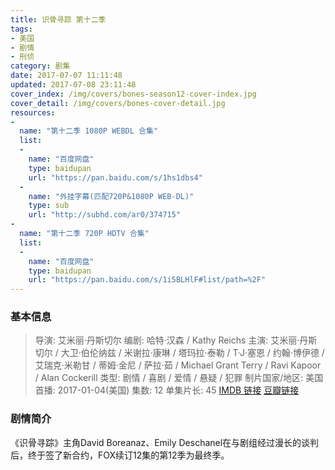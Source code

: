 ```yaml
---
title: 识骨寻踪 第十二季
tags:
- 美国
- 剧情
- 刑侦
category: 剧集
date: 2017-07-07 11:11:48
updated: 2017-07-08 23:11:48
cover_index: /img/covers/bones-season12-cover-index.jpg
cover_detail: /img/covers/bones-cover-detail.jpg
resources:
-
  name: "第十二季 1080P WEBDL 合集"
  list:
  -
    name: "百度网盘"
    type: baidupan
    url: "https://pan.baidu.com/s/1hs1dbs4"
  -
    name: "外挂字幕(匹配720P&1080P WEB-DL)"
    type: sub
    url: "http://subhd.com/ar0/374715"
-
  name: "第十二季 720P HDTV 合集"
  list:
  -
    name: "百度网盘"
    type: baidupan
    url: "https://pan.baidu.com/s/1i5BLHlF#list/path=%2F"
---
```


### 基本信息

>导演: 艾米丽·丹斯切尔
编剧: 哈特·汉森 / Kathy Reichs
主演: 艾米丽·丹斯切尔 / 大卫·伯伦纳兹 / 米谢拉·康琳 / 塔玛拉·泰勒 / T·J·塞恩 / 约翰·博伊德 / 艾瑞克·米勒甘 / 蒂姆·金尼 / 萨拉·茹 / Michael Grant Terry / Ravi Kapoor / Alan Cockerill
类型: 剧情 / 喜剧 / 爱情 / 悬疑 / 犯罪
制片国家/地区: 美国
首播: 2017-01-04(美国)
集数: 12
单集片长: 45
[IMDB 链接](http://www.imdb.com/title/tt5499982)
[豆瓣链接](https://movie.douban.com/subject/26735801/)

### 剧情简介

《识骨寻踪》主角David Boreanaz、Emily Deschanel在与剧组经过漫长的谈判后，终于签了新合约，FOX续订12集的第12季为最终季。
